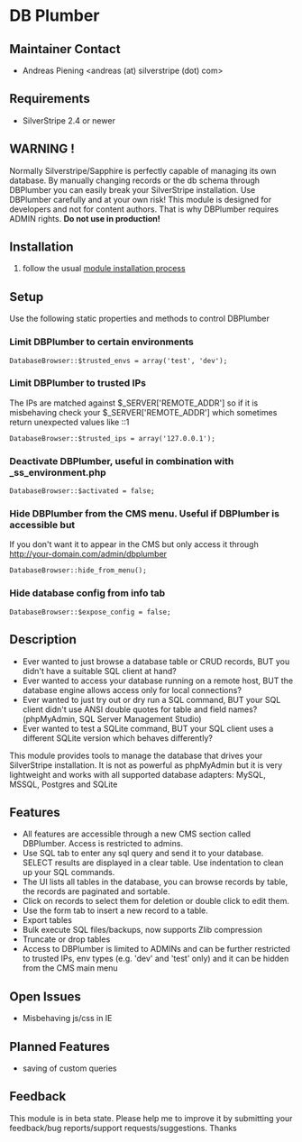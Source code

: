 # DB Plumber

## Maintainer Contact
 * Andreas Piening <andreas (at) silverstripe (dot) com>

## Requirements
 * SilverStripe 2.4 or newer


## WARNING !

Normally Silverstripe/Sapphire is perfectly capable of managing its own database. By manually changing records or the db schema through DBPlumber you can easily break your SilverStripe installation. Use DBPlumber carefully and at your own risk!
This module is designed for developers and not for content authors. That is why DBPlumber requires ADMIN rights.
**Do not use in production!**

## Installation

 1. follow the usual [module installation process](http://doc.silverstripe.org/modules#installation)

## Setup

Use the following static properties and methods to control DBPlumber

### Limit DBPlumber to certain environments

	DatabaseBrowser::$trusted_envs = array('test', 'dev');

### Limit DBPlumber to trusted IPs

The IPs are matched against $_SERVER['REMOTE_ADDR'] so if it is misbehaving check your $_SERVER['REMOTE_ADDR'] which sometimes return unexpected values like ::1

	DatabaseBrowser::$trusted_ips = array('127.0.0.1');

### Deactivate DBPlumber, useful in combination with _ss_environment.php

	DatabaseBrowser::$activated = false;

### Hide DBPlumber from the CMS menu. Useful if DBPlumber is accessible but

If you don't want it to appear in the CMS but only access it through http://your-domain.com/admin/dbplumber

	DatabaseBrowser::hide_from_menu();

### Hide database config from info tab

	DatabaseBrowser::$expose_config = false;

## Description

 * Ever wanted to just browse a database table or CRUD records, BUT you didn't have a suitable SQL client at hand?
 * Ever wanted to access your database running on a remote host, BUT the database engine allows access only for local connections?
 * Ever wanted to just try out or dry run a SQL command, BUT your SQL client didn't use ANSI double quotes for table and field names? (phpMyAdmin, SQL Server Management Studio)
 * Ever wanted to test a SQLite command, BUT your SQL client uses a different SQLite version which behaves differently?

This module provides tools to manage the database that drives your SilverStripe installation.
It is not as powerful as phpMyAdmin but it is very lightweight and works with all supported database adapters: MySQL, MSSQL, Postgres and SQLite

## Features

 * All features are accessible through a new CMS section called DBPlumber. Access is restricted to admins.
 * Use SQL tab to enter any sql query and send it to your database. SELECT results are displayed in a clear table. Use indentation to clean up your SQL commands.
 * The UI lists all tables in the database, you can browse records by table, the records are paginated and sortable.
 * Click on records to select them for deletion or double click to edit them.
 * Use the form tab to insert a new record to a table.
 * Export tables
 * Bulk execute SQL files/backups, now supports Zlib compression
 * Truncate or drop tables
 * Access to DBPlumber is limited to ADMINs and can be further restricted to trusted IPs, env types (e.g. 'dev' and 'test' only) and it can be hidden from the CMS main menu

## Open Issues

 * Misbehaving js/css in IE

## Planned Features

 * saving of custom queries

## Feedback

This module is in beta state. Please help me to improve it by submitting your feedback/bug reports/support requests/suggestions. Thanks